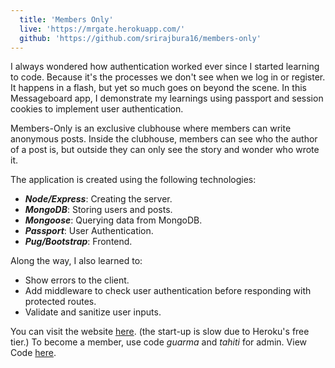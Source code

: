 ```yaml
--- 
  title: 'Members Only'
  live: 'https://mrgate.herokuapp.com/'
  github: 'https://github.com/srirajbura16/members-only'
---
```


I always wondered how authentication worked ever since I started learning to code. Because it's the processes we don't see when we log in or register. It happens in a flash, but yet so much goes on beyond the scene. In this Messageboard app, I demonstrate my learnings using passport and session cookies to implement user authentication.

Members-Only is an exclusive clubhouse where members can write anonymous posts. Inside the clubhouse, members can see who the author of a post is, but outside they can only see the story and wonder who wrote it.

The application is created using the following technologies:

- **_Node/Express_**: Creating the server.
- **_MongoDB_**: Storing users and posts.
- **_Mongoose_**: Querying data from MongoDB.
- **_Passport_**: User Authentication.
- **_Pug/Bootstrap_**: Frontend.

Along the way, I also learned to:

- Show errors to the client.
- Add middleware to check user authentication before responding with protected routes.
- Validate and sanitize user inputs.

You can visit the website <a href="https://mrgate.herokuapp.com/" target="_blank">here</a>. (the start-up is slow due to Heroku's free tier.) To become a member, use code _guarma_ and _tahiti_ for admin.
View Code <a href="https://github.com/srirajbura16/members-only" target="_blank">here</a>.
